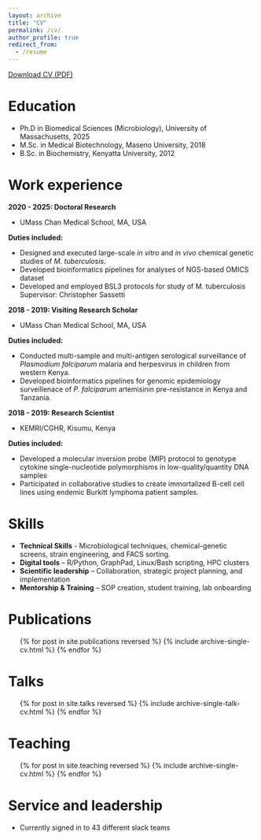 ```yaml
---
layout: archive
title: "CV"
permalink: /cv/
author_profile: true
redirect_from:
  - /resume
---
```


[Download CV (PDF)](/PeterOluochCV.pdf)

Education
======
* Ph.D in Biomedical Sciences (Microbiology), University of Massachusetts, 2025
* M.Sc. in Medical Biotechnology, Maseno University, 2018
* B.Sc. in Biochemistry, Kenyatta University, 2012

Work experience
======
**2020 - 2025: Doctoral Research**
  * UMass Chan Medical School, MA, USA
  
**Duties included:**
  * Designed and executed large-scale _in vitro_ and _in vivo_ chemical genetic studies of _M. tuberculosis_.
  * Developed bioinformatics pipelines for analyses of NGS-based OMICS dataset
  * Developed and employed BSL3 protocols for study of M. tuberculosis
Supervisor: Christopher Sassetti

**2018 - 2019: Visiting Research Scholar**
  * UMass Chan Medical School, MA, USA

**Duties included:**
  * Conducted multi-sample and multi-antigen serological surveillance of _Plasmodium falciparum_ malaria and herpesvirus in children from western Kenya.
  * Developed bioinformatics pipelines for genomic epidemiology surveillenace of _P. falciparum_ artemisinin pre-resistance in Kenya and Tanzania.


**2018 - 2019: Research Scientist**
  * KEMRI/CGHR, Kisumu, Kenya
    
**Duties included:**
 * Developed a molecular inversion probe (MIP) protocol to genotype cytokine single-nucleotide polymorphisms in low-quality/quantity DNA samples
 * Participated in collaborative studies to create immortalized B-cell cell lines using endemic Burkitt lymphoma patient samples. 


  
  
Skills
======
* **Technical Skills** - Microbiological techniques, chemical-genetic screens, strain engineering, and FACS sorting.
* **Digital tools** – R/Python, GraphPad, Linux/Bash scripting, HPC clusters
* **Scientific leadership** – Collaboration, strategic project planning, and implementation
* **Mentorship & Training** – SOP creation, student training, lab onboarding


Publications
======
  <ul>{% for post in site.publications reversed %}
    {% include archive-single-cv.html %}
  {% endfor %}</ul>
  
Talks
======
  <ul>{% for post in site.talks reversed %}
    {% include archive-single-talk-cv.html  %}
  {% endfor %}</ul>
  
Teaching
======
  <ul>{% for post in site.teaching reversed %}
    {% include archive-single-cv.html %}
  {% endfor %}</ul>
  
Service and leadership
======
* Currently signed in to 43 different slack teams
